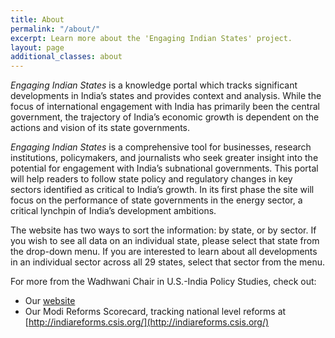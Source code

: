 ```yaml
---
title: About
permalink: "/about/"
excerpt: Learn more about the 'Engaging Indian States' project.
layout: page
additional_classes: about
---
```


*Engaging Indian States* is a knowledge portal which tracks significant developments in India’s states and provides context and analysis. While the focus of international engagement with India has primarily been the central government, the trajectory of India’s economic growth is dependent on the actions and vision of its state governments.


*Engaging Indian States* is a comprehensive tool for businesses, research institutions, policymakers, and journalists who seek greater insight into the potential for engagement with India’s subnational governments. This portal will help readers to follow state policy and regulatory changes in key sectors identified as critical to India’s growth. In its first phase the site will focus on the performance of state governments in the energy sector, a critical lynchpin of India’s development ambitions.


The website has two ways to sort the information: by state, or by sector. If you wish to see all data on an individual state, please select that state from the drop-down menu. If you are interested to learn about all developments in an individual sector across all 29 states, select that sector from the menu.

For more from the Wadhwani Chair in U.S.-India Policy Studies, check out:
- Our [website](https://www.csis.org/programs/wadhwani-chair-us-india-policy-studies)
- Our Modi Reforms Scorecard, tracking national level reforms at [http://indiareforms.csis.org/](http://indiareforms.csis.org/)

